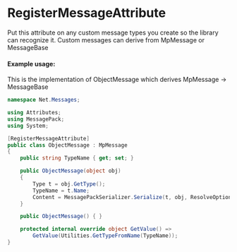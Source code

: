 # RegisterMessageAttribute
Put this attribute on any custom message types you create so the library can recognize it. Custom messages can derive from MpMessage or MessageBase

#### Example usage:

This is the implementation of ObjectMessage which derives MpMessage -> MessageBase
~~~c#
namespace Net.Messages;

using Attributes;
using MessagePack;
using System;

[RegisterMessageAttribute]
public class ObjectMessage : MpMessage
{
    public string TypeName { get; set; }

    public ObjectMessage(object obj)
    {
        Type t = obj.GetType();
        TypeName = t.Name;
        Content = MessagePackSerializer.Serialize(t, obj, ResolveOptions);
    }

    public ObjectMessage() { }

    protected internal override object GetValue() =>
        GetValue(Utilities.GetTypeFromName(TypeName));
}
~~~